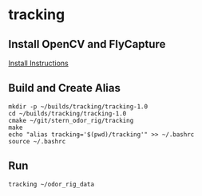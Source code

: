 tracking
========

Install OpenCV and FlyCapture
-----------------------------

[Install Instructions](./INSTALL_XUBUNTU.md)

Build and Create Alias
----------------------

```shell
mkdir -p ~/builds/tracking/tracking-1.0
cd ~/builds/tracking/tracking-1.0
cmake ~/git/stern_odor_rig/tracking
make
echo "alias tracking='$(pwd)/tracking'" >> ~/.bashrc
source ~/.bashrc
```

Run
---

```shell
tracking ~/odor_rig_data
```
